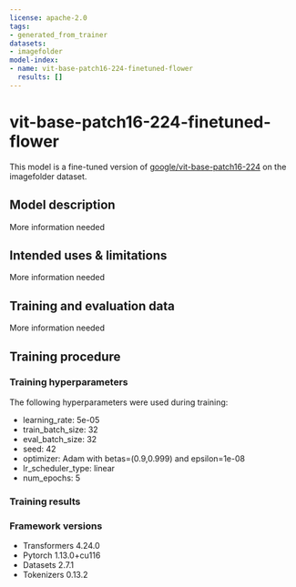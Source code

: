 ```yaml
---
license: apache-2.0
tags:
- generated_from_trainer
datasets:
- imagefolder
model-index:
- name: vit-base-patch16-224-finetuned-flower
  results: []
---
```


<!-- This model card has been generated automatically according to the information the Trainer had access to. You
should probably proofread and complete it, then remove this comment. -->

# vit-base-patch16-224-finetuned-flower

This model is a fine-tuned version of [google/vit-base-patch16-224](https://huggingface.co/google/vit-base-patch16-224) on the imagefolder dataset.

## Model description

More information needed

## Intended uses & limitations

More information needed

## Training and evaluation data

More information needed

## Training procedure

### Training hyperparameters

The following hyperparameters were used during training:
- learning_rate: 5e-05
- train_batch_size: 32
- eval_batch_size: 32
- seed: 42
- optimizer: Adam with betas=(0.9,0.999) and epsilon=1e-08
- lr_scheduler_type: linear
- num_epochs: 5

### Training results



### Framework versions

- Transformers 4.24.0
- Pytorch 1.13.0+cu116
- Datasets 2.7.1
- Tokenizers 0.13.2

